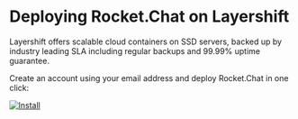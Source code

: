 # Deploying Rocket.Chat on Layershift

Layershift offers scalable cloud containers on SSD servers, backed up by industry leading SLA including regular backups and 99.99% uptime guarantee.

Create an account using your email address and deploy Rocket.Chat in one click:

[![Install](https://raw.githubusercontent.com/layershift/rocketchat-jps/master/images/layershift-install-3.png)](http://jps.layershift.com/rocketchat/deploy.html)

